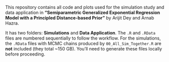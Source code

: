 This repository contains all code and plots used for the simulation study and data application in **“Semiparametric Generalized Exponential Regression Model with a Principled Distance-based Prior”** by Arijit Dey and Arnab Hazra.

It has two folders: **Simulations** and **Data Application**. The `.R` and `.RData` files are numbered sequentially to follow the workflow. For the simulations, the `.RData` files with MCMC chains produced by `00_All_Sim_Together.R` are **not** included (they total \~150 GB). You’ll need to generate these files locally before proceeding.
